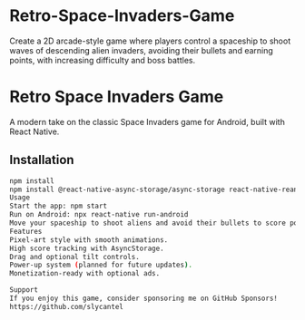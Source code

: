 # Retro-Space-Invaders-Game
Create a 2D arcade-style game where players control a spaceship to shoot waves of descending alien invaders, avoiding their bullets and earning points, with increasing difficulty and boss battles.
# Retro Space Invaders Game
A modern take on the classic Space Invaders game for Android, built with React Native.

## Installation
```bash
npm install
npm install @react-native-async-storage/async-storage react-native-reanimated react-native-game-engine tailwind-rn react-native-sensors
Usage
Start the app: npm start
Run on Android: npx react-native run-android
Move your spaceship to shoot aliens and avoid their bullets to score points.
Features
Pixel-art style with smooth animations.
High score tracking with AsyncStorage.
Drag and optional tilt controls.
Power-up system (planned for future updates).
Monetization-ready with optional ads.

Support
If you enjoy this game, consider sponsoring me on GitHub Sponsors!
https://github.com/slycantel
